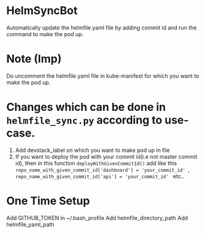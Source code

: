 # HelmSyncBot
Automatically update the helmfile.yaml file by adding commit id  and run the command to make the pod up.

# Note (Imp)
Do uncomment the helmfile.yaml file in kube-manifest for which you want to make the pod up. 

# Changes which can be done in `helmfile_sync.py` according to use-case.
1. Add devstack_label on which you want to make pod up in file 
2. If you want to deploy the pod with your commit id(i.e not master commit id), then in this function `deployWithGivenCommitId()`
   add like this `repo_name_with_given_commit_id['dashboard'] = 'your_commit_id' `, `repo_name_with_given_commit_id['api'] = 'your_commit_id' ` etc.. 

# One Time Setup
Add GITHUB_TOKEN in ~/.bash_profile
Add  helmfile_directory_path
Add helmfile_yaml_path
